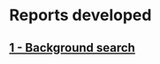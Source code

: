 # Reports developed
## [1 - Background search](https://docs.google.com/document/d/1S4IBJngcC84H4TXXJq1V4WWblkmxJ-BbY7QYX1jTwbg/edit?usp=sharing)